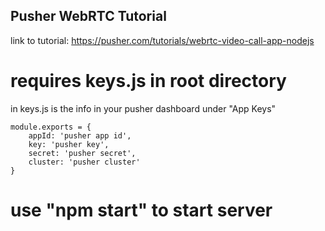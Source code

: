 Pusher WebRTC Tutorial
--------------------------
link to tutorial: https://pusher.com/tutorials/webrtc-video-call-app-nodejs

# requires keys.js in root directory<br>
in keys.js is the info in your pusher dashboard under "App Keys"
```
module.exports = {
    appId: 'pusher app id',
    key: 'pusher key',
    secret: 'pusher secret',
    cluster: 'pusher cluster'
}
```

# use "npm start" to start server
